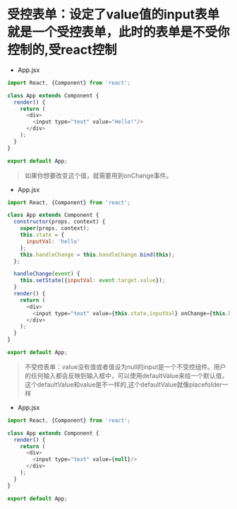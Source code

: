 # 受控表单：设定了value值的input表单就是一个受控表单，此时的表单是不受你控制的,受react控制

* App.jsx
```js
import React, {Component} from 'react';

class App extends Component {
  render() {
    return (
      <div>
        <input type="text" value="Hello!"/>
      </div>
    );
  }
}

export default App;
```
> 如果你想要改变这个值，就需要用到onChange事件。

* App.jsx
```js
import React, {Component} from 'react';

class App extends Component {
  constructor(props, context) {
    super(props, context);
    this.state = {
      inputVal: 'hello'
    };
    this.handleChange = this.handleChange.bind(this);
  };

  handleChange(event) {
    this.setState({inputVal: event.target.value});
  }
  render() {
    return (
      <div>
        <input type="text" value={this.state.inputVal} onChange={this.handleChange}  />
      </div>
    );
  }
}

export default App;
```

> 不受控表单：value没有值或者值设为null的input是一个不受控组件。用户的任何输入都会反映到输入框中，可以使用defaultValue来给一个默认值，这个defaultValue和value是不一样的,这个defaultValue就像placefolder一样

* App.jsx
```js
import React, {Component} from 'react';

class App extends Component {
  render() {
    return (
      <div>
        <input type="text" value={null}/>
      </div>
    );
  }
}

export default App;
```

